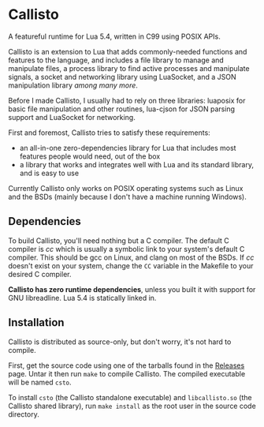 # Callisto

A featureful runtime for Lua 5.4, written in C99 using POSIX APIs.

Callisto is an extension to Lua that adds commonly-needed functions
and features to the language, and includes a file library to manage
and manipulate files, a process library to find active processes and
manipulate signals, a socket and networking library using LuaSocket,
and a JSON manipulation library *among many more*.

Before I made Callisto, I usually had to rely on three libraries:
luaposix for basic file manipulation and other routines, lua-cjson
for JSON parsing support and LuaSocket for networking.

First and foremost, Callisto tries to satisfy these requirements:
 - an all-in-one zero-dependencies library for Lua that includes
   most features people would need, out of the box
 - a library that works and integrates well with Lua and its
   standard library, and is easy to use

Currently Callisto only works on POSIX operating systems such as
Linux and the BSDs (mainly because I don't have a machine running
Windows).

## Dependencies

To build Callisto, you'll need nothing but a C compiler.
The default C compiler is *cc* which is usually a symbolic link
to your system's default C compiler. This should be gcc on Linux,
and clang on most of the BSDs. If *cc* doesn't exist on your system,
change the `CC` variable in the Makefile to your desired C compiler.

**Callisto has zero runtime dependencies**, unless you built it with
support for GNU libreadline. Lua 5.4 is statically linked in.

## Installation

Callisto is distributed as source-only, but don't worry, it's
not hard to compile.

First, get the source code using one of the tarballs found in
the [Releases](https://github.com/jtbx/callisto/releases) page.
Untar it then run `make` to compile Callisto. The compiled
executable will be named `csto`.

To install `csto` (the Callisto standalone executable) and
`libcallisto.so` (the Callisto shared library), run `make install`
as the root user in the source code directory.
